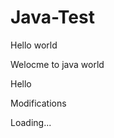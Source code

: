 # Java-Test

Hello world

Welocme to java world

Hello

Modifications

<div class="spinner-border" role="status">
  <span class="sr-only">Loading...</span>
</div>

